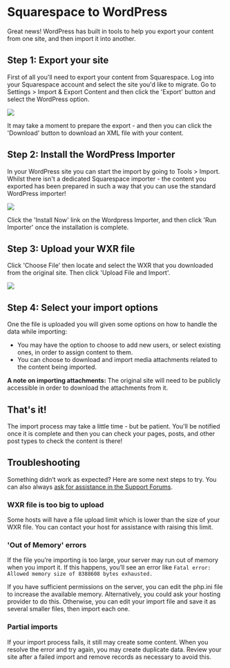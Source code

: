# Squarespace to WordPress

Great news! WordPress has built in tools to help you export your content from one site, and then import it into another.

## Step 1: Export your site

First of all you'll need to export your content from Squarespace. Log into your Squarespace account and select the site you'd like to migrate. Go to Settings > Import & Export Content and then click the 'Export' button and select the WordPress option.

![](https://raw.githubusercontent.com/WordPress/move-to-wp/HEAD/assets/import_squarespace_export.png)

It may take a moment to prepare the export - and then you can click the 'Download' button to download an XML file with your content.


## Step 2: Install the WordPress Importer

In your WordPress site you can start the import by going to Tools > Import. 
Whilst there isn't a dedicated Squarespace importer - the content you exported has been prepared in such a way that you can use the standard WordPress importer!

![](https://raw.githubusercontent.com/WordPress/move-to-wp/HEAD/assets/import_screen_install_wordpress.png)

Click the 'Install Now' link on the Wordpress Importer, and then click 'Run Importer' once the installation is complete.

## Step 3: Upload your WXR file

Click 'Choose File' then locate and select the WXR that you downloaded from the original site. Then click 'Upload File and Import'.

![](https://raw.githubusercontent.com/WordPress/move-to-wp/HEAD/assets/import_wordpress_upload_file.png)

## Step 4: Select your import options

One the file is uploaded you will given some options on how to handle the data while importing:

* You may have the option to choose to add new users, or select existing ones, in order to assign content to them.
* You can choose to download and import media attachments related to the content being imported.

**A note on importing attachments:** The original site will need to be publicly accessible in order to download the attachments from it.

## That's it!

The import process may take a little time - but be patient. You'll be notified once it is complete and then you can check your pages, posts, and other post types to check the content is there!



## Troubleshooting

Something didn’t work as expected? Here are some next steps to try.
You can also always [ask for assistance in the Support Forums](https://wordpress.org/support/plugin/wordpress-importer/?view=all).

### WXR file is too big to upload
Some hosts will have a file upload limit which is lower than the size of your WXR file. You can contact your host for assistance with raising this limit.

### 'Out of Memory' errors
If the file you’re importing is too large, your server may run out of memory when you import it. If this happens, you’ll see an error like `Fatal error: Allowed memory size of 8388608 bytes exhausted.`

If you have sufficient permissions on the server, you can edit the php.ini file to increase the available memory. Alternatively, you could ask your hosting provider to do this. Otherwise, you can edit your import file and save it as several smaller files, then import each one.

### Partial imports
If your import process fails, it still may create some content. When you resolve the error and try again, you may create duplicate data. Review your site after a failed import and remove records as necessary to avoid this.